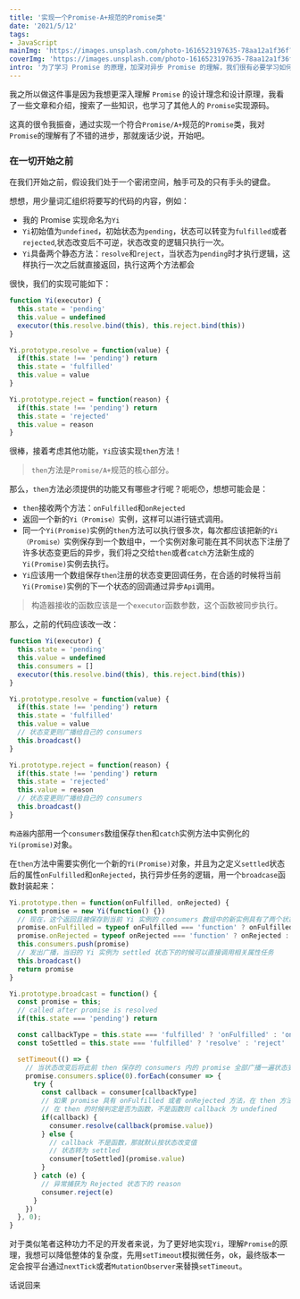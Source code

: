 ```yaml
---
title: '实现一个Promise-A+规范的Promise类'
date: '2021/5/12'
tags:
- JavaScript
mainImg: 'https://images.unsplash.com/photo-1616523197635-78aa12a1f36f?crop=entropy&cs=tinysrgb&fit=max&fm=jpg&ixid=MnwxNjUyNjZ8MHwxfHJhbmRvbXx8fHx8fHx8fDE2MjA3NDk4ODc&ixlib=rb-1.2.1&q=80&w=1080'
coverImg: 'https://images.unsplash.com/photo-1616523197635-78aa12a1f36f?crop=entropy&cs=tinysrgb&fit=max&fm=jpg&ixid=MnwxNjUyNjZ8MHwxfHJhbmRvbXx8fHx8fHx8fDE2MjA3NDk4ODc&ixlib=rb-1.2.1&q=80&w=400'
intro: '为了学习 Promise 的原理，加深对异步 Promise 的理解，我们很有必要学习如何实现一个符合 Promise/A+ 规范的 Promise 类'
---
```


我之所以做这件事是因为我想更深入理解 `Promise` 的设计理念和设计原理，我看了一些文章和介绍，搜索了一些知识，也学习了其他人的 `Promise`实现源码。

这真的很令我振奋，通过实现一个符合`Promise/A+`规范的`Promise`类，我对`Promise`的理解有了不错的进步，那就废话少说，开始吧。



### 在一切开始之前

在我们开始之前，假设我们处于一个密闭空间，触手可及的只有手头的键盘。

想想，用少量词汇组织将要写的代码的内容，例如：

- 我的 Promise 实现命名为`Yi`
- `Yi`初始值为`undefined`，初始状态为`pending`，状态可以转变为`fulfilled`或者`rejected`,状态改变后不可逆，状态改变的逻辑只执行一次。
- `Yi`具备两个静态方法：`resolve`和`reject`，当状态为`pending`时才执行逻辑，这样执行一次之后就直接返回，执行这两个方法都会

很快，我们的实现可能如下：

```js
function Yi(executor) {
  this.state = 'pending'
  this.value = undefined
  executor(this.resolve.bind(this), this.reject.bind(this))
}

Yi.prototype.resolve = function(value) {
  if(this.state !== 'pending') return
  this.state = 'fulfilled'
  this.value = value
}

Yi.prototype.reject = function(reason) {
  if(this.state !== 'pending') return
  this.state = 'rejected'
  this.value = reason
}
```

很棒，接着考虑其他功能，`Yi`应该实现`then`方法！

> `then`方法是`Promise/A+`规范的核心部分。

那么，`then`方法必须提供的功能又有哪些才行呢？呃呃😯，想想可能会是：

- `then`接收两个方法：`onFulfilled`和`onRejected`
- 返回一个新的`Yi（Promise）`实例，这样可以进行链式调用。
- 同一个`Yi(Promise)`实例的`then`方法可以执行很多次，每次都应该把新的`Yi（Promise）`实例保存到一个数组中，一个实例对象可能在其不同状态下注册了许多状态变更后的异步，我们将之交给`then`或者`catch`方法新生成的`Yi(Promise)`实例去执行。
- `Yi`应该用一个数组保存`then`注册的状态变更回调任务，在合适的时候将当前`Yi(Promise)`实例的下一个状态的回调通过异步`Api`调用。

> 构造器接收的函数应该是一个`executor`函数参数，这个函数被同步执行。

那么，之前的代码应该改一改：

```js
function Yi(executor) {
  this.state = 'pending'
  this.value = undefined
  this.consumers = []
  executor(this.resolve.bind(this), this.reject.bind(this))
}

Yi.prototype.resolve = function(value) {
  if(this.state !== 'pending') return
  this.state = 'fulfilled'
  this.value = value
  // 状态变更则广播给自己的 consumers
  this.broadcast()
}

Yi.prototype.reject = function(reason) {
  if(this.state !== 'pending') return
  this.state = 'rejected'
  this.value = reason
  // 状态变更则广播给自己的 consumers
  this.broadcast()
}
```

`构造器`内部用一个`consumers`数组保存`then`和`catch`实例方法中实例化的`Yi(promise)`对象。

在`then`方法中需要实例化一个新的`Yi(Promise)`对象，并且为之定义`settled`状态后的属性`onFulfilled`和`onRejected`，执行异步任务的逻辑，用一个`broadcase`函数封装起来：

```js
Yi.prototype.then = function(onFulfilled, onRejected) {
  const promise = new Yi(function() {})
  // 现在，这个返回且被保存到当前 Yi 实例的 consumers 数组中的新实例具有了两个状态稳定后的属性
  promise.onFulfilled = typeof onFulfilled === 'function' ? onFulfilled : undefined
  promise.onRejected = typeof onRejected === 'function' ? onRejected : undefined
  this.consumers.push(promise)
  // 发出广播，当旧的 Yi 实例为 settled 状态下的时候可以直接调用相关属性任务
  this.broadcast()
  return promise
}

Yi.prototype.broadcast = function() {
  const promise = this;
  // called after promise is resolved
  if(this.state === 'pending') return

  const callbackType = this.state === 'fulfilled' ? 'onFulfilled' : 'onRejected'
  const toSettled = this.state === 'fulfilled' ? 'resolve' : 'reject'

  setTimeout(() => {
    // 当状态改变后将此前 then 保存的 consumers 内的 promise 全部广播一遍状态变更的消息，并且清空此数组
    promise.consumers.splice(0).forEach(consumer => {
      try {
        const callback = consumer[callbackType]
        // 如果 promise 具有 onFulfilled 或者 onRejected 方法，在 then 方法执行的时候添加的
        // 在 then 的时候判定是否为函数，不是函数则 callback 为 undefined
        if(callback) {
          consumer.resolve(callback(promise.value))
        } else {
          // callback 不是函数，那就默认按状态改变值
          // 状态转为 settled
          consumer[toSettled](promise.value)
        }
      } catch (e) {
        // 异常捕获为 Rejected 状态下的 reason
        consumer.reject(e)
      }
    })
  }, 0);
}
```

对于类似笔者这种功力不足的开发者来说，为了更好地实现`Yi`，理解`Promise`的原理，我想可以降低整体的复杂度，先用`setTimeout`模拟微任务，ok，最终版本一定会按平台通过`nextTick`或者`MutationObserver`来替换`setTimeout`。

话说回来